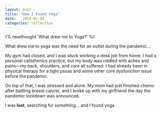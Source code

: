 ```yaml
---
layout: post
title: "How I Found Yoga"
date:   2024-02-09
categories: reflection
---
```

{% newthought 'What drew me to Yoga?' %}<!--more-->

What drew me to yoga was the need for an outlet during the pandemic...

My gym had closed, and I was stuck working a desk job from home. I had a personal calisthenics practice, but my body was riddled with aches and pains—my back, shoulders, and core all suffered. I had already been in physical therapy for a tight psoas and some other core dysfunction issue before the pandemic.

On top of that, I was stressed and alone. My mom had just finished chemo after battling breast cancer, and I broke up with my girlfriend the day the pandemic lockdown was announced.

I was **lost**, searching for something... and I found yoga.





